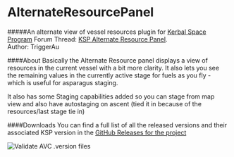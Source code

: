 AlternateResourcePanel
======================
#####An alternate view of vessel resources plugin for [Kerbal Space Program](http://www.kerbalspaceprogram.com/)
Forum Thread: [KSP Alternate Resource Panel](http://forum.kerbalspaceprogram.com/threads/60227-KSP-Alternate-Resource-Panel).  
Author: TriggerAu

####About
Basically the Alternate Resource panel displays a view of resources in the current vessel with a bit more clarity. It also lets you see the remaining values in the currently active stage for fuels as you fly - which is useful for asparagus staging.

It also has some Staging capabilities added so you can stage from map view and also have autostaging on ascent (tied it in because of the resources/last stage tie in)

####Downloads
You can find a full list of all the released versions and their associated KSP version in the [GitHub Releases for the project](https://github.com/TriggerAu/AlternateResourcePanel/releases)

![Validate AVC .version files](https://github.com/zer0Kerbal/AlternateResourcePanel/workflows/Validate%20AVC%20.version%20files/badge.svg)
